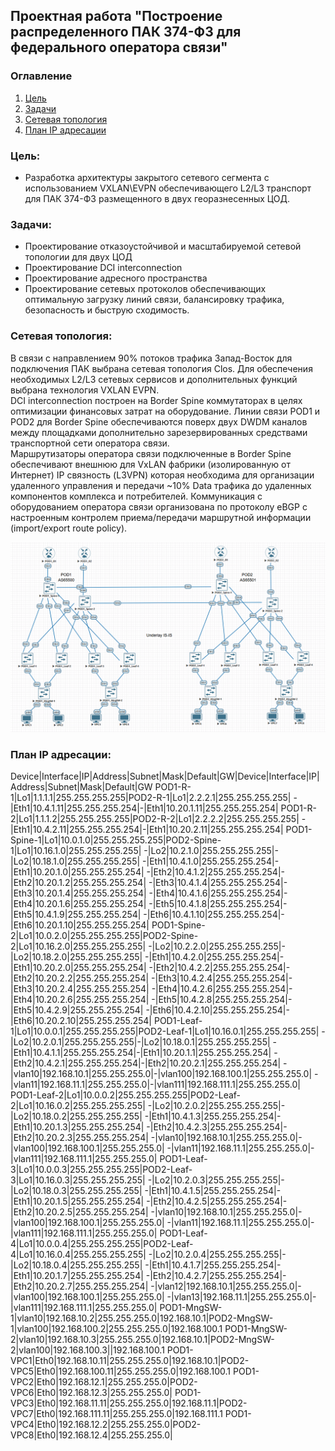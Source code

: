 ## Проектная работа "Построение распределенного ПАК 374-ФЗ для федерального оператора связи"

### Оглавление
1. [Цель](#цель)
2. [Задачи](#задачи)
3. [Сетевая топология](#Сетевая-топология)
4. [План IP адресации](#План-IP-адресации)

### Цель:
- Разработка архитектуры закрытого сетевого сегмента с использованием VXLAN\EVPN обеспечивающего L2/L3 транспорт для ПАК 374-ФЗ размещенного в двух георазнесенных ЦОД.

### Задачи:

- Проектирование отказоустойчивой и масштабируемой сетевой топологии для двух ЦОД
- Проектирование DCI interconnection 
- Проектирование адресного пространства
- Проектирование сетевых протоколов обеспечивающих оптимальную загрузку линий связи, балансировку трафика, безопасность и быструю сходимость.

### Сетевая топология:

В связи с направлением 90% потоков трафика Запад-Восток для подключения ПАК выбрана сетевая топология Clos. Для обеспечения необходимых L2/L3 сетевых сервисов и дополнительных функций выбрана технология VXLAN EVPN.<br>
DCI interconnection построен на Border Spine коммутаторах в целях оптимизации финансовых затрат на оборудование. Линии связи POD1 и POD2 для Border Spine обеспечиваются поверх двух DWDM каналов между площадками дополнительно зарезервированных средствами транспортной сети оператора связи.<br> 
Маршрутизаторы оператора связи подключенные в Border Spine обеспечивают внешнюю для VxLAN фабрики (изолированную от Интернет) IP связность (L3VPN) которая необходима для организации удаленного управления и передачи ~10% Data трафика до удаленных компонентов комплекса и потребителей. Коммуникация с оборудованием оператора связи организована по протоколу eBGP с настроенным контролем приема/передачи маршрутной информации (import/export route policy).<br>   

![image](final_project.png)

### План IP адресации:

Device|Interface|IP|Address|Subnet|Mask|Default|GW|Device|Interface|IP|Address|Subnet|Mask|Default|GW
POD1-R-1|Lo1|1.1.1.1|255.255.255.255|POD2-R-1|Lo1|2.2.2.1|255.255.255.255|
-|Eth1|10.4.1.11|255.255.255.254|-|Eth1|10.20.1.11|255.255.255.254|
POD1-R-2|Lo1|1.1.1.2|255.255.255.255|POD2-R-2|Lo1|2.2.2.2|255.255.255.255|
-|Eth1|10.4.2.11|255.255.255.254|-|Eth1|10.20.2.11|255.255.255.254|
POD1-Spine-1|Lo1|10.0.1.0|255.255.255.255|POD2-Spine-1|Lo1|10.16.1.0|255.255.255.255|
-|Lo2|10.2.1.0|255.255.255.255|-|Lo2|10.18.1.0|255.255.255.255|
-|Eth1|10.4.1.0|255.255.255.254|-|Eth1|10.20.1.0|255.255.255.254|
-|Eth2|10.4.1.2|255.255.255.254|-|Eth2|10.20.1.2|255.255.255.254|
-|Eth3|10.4.1.4|255.255.255.254|-|Eth3|10.20.1.4|255.255.255.254|
-|Eth4|10.4.1.6|255.255.255.254|-|Eth4|10.20.1.6|255.255.255.254|
-|Eth5|10.4.1.8|255.255.255.254|-|Eth5|10.4.1.9|255.255.255.254|
-|Eth6|10.4.1.10|255.255.255.254|-|Eth6|10.20.1.10|255.255.255.254|
POD1-Spine-2|Lo1|10.0.2.0|255.255.255.255|POD2-Spine-2|Lo1|10.16.2.0|255.255.255.255|
-|Lo2|10.2.2.0|255.255.255.255|-|Lo2|10.18.2.0|255.255.255.255|
-|Eth1|10.4.2.0|255.255.255.254|-|Eth1|10.20.2.0|255.255.255.254|
-|Eth2|10.4.2.2|255.255.255.254|-|Eth2|10.20.2.2|255.255.255.254|
-|Eth3|10.4.2.4|255.255.255.254|-|Eth3|10.20.2.4|255.255.255.254|
-|Eth4|10.4.2.6|255.255.255.254|-|Eth4|10.20.2.6|255.255.255.254|
-|Eth5|10.4.2.8|255.255.255.254|-|Eth5|10.4.2.9|255.255.255.254|
-|Eth6|10.4.2.10|255.255.255.254|-|Eth6|10.20.2.10|255.255.255.254|
POD1-Leaf-1|Lo1|10.0.0.1|255.255.255.255|POD2-Leaf-1|Lo1|10.16.0.1|255.255.255.255|
-|Lo2|10.2.0.1|255.255.255.255|-|Lo2|10.18.0.1|255.255.255.255|
-|Eth1|10.4.1.1|255.255.255.254|-|Eth1|10.20.1.1|255.255.255.254|
-|Eth2|10.4.2.1|255.255.255.254|-|Eth2|10.20.2.1|255.255.255.254|
-|vlan10|192.168.10.1|255.255.255.0|-|vlan100|192.168.100.1|255.255.255.0|
-|vlan11|192.168.11.1|255.255.255.0|-|vlan111|192.168.111.1|255.255.255.0|
POD1-Leaf-2|Lo1|10.0.0.2|255.255.255.255|POD2-Leaf-2|Lo1|10.16.0.2|255.255.255.255|
-|Lo2|10.2.0.2|255.255.255.255|-|Lo2|10.18.0.2|255.255.255.255|
-|Eth1|10.4.1.3|255.255.255.254|-|Eth1|10.20.1.3|255.255.255.254|
-|Eth2|10.4.2.3|255.255.255.254|-|Eth2|10.20.2.3|255.255.255.254|
-|vlan10|192.168.10.1|255.255.255.0|-|vlan100|192.168.100.1|255.255.255.0|
-|vlan11|192.168.11.1|255.255.255.0|-|vlan111|192.168.111.1|255.255.255.0|
POD1-Leaf-3|Lo1|10.0.0.3|255.255.255.255|POD2-Leaf-3|Lo1|10.16.0.3|255.255.255.255|
-|Lo2|10.2.0.3|255.255.255.255|-|Lo2|10.18.0.3|255.255.255.255|
-|Eth1|10.4.1.5|255.255.255.254|-|Eth1|10.20.1.5|255.255.255.254|
-|Eth2|10.4.2.5|255.255.255.254|-|Eth2|10.20.2.5|255.255.255.254|
-|vlan10|192.168.10.1|255.255.255.0|-|vlan100|192.168.100.1|255.255.255.0|
-|vlan11|192.168.11.1|255.255.255.0|-|vlan111|192.168.111.1|255.255.255.0|
POD1-Leaf-4|Lo1|10.0.0.4|255.255.255.255|POD2-Leaf-4|Lo1|10.16.0.4|255.255.255.255|
-|Lo2|10.2.0.4|255.255.255.255|-|Lo2|10.18.0.4|255.255.255.255|
-|Eth1|10.4.1.7|255.255.255.254|-|Eth1|10.20.1.7|255.255.255.254|
-|Eth2|10.4.2.7|255.255.255.254|-|Eth2|10.20.2.7|255.255.255.254|
-|vlan12|192.168.10.1|255.255.255.0|-|vlan100|192.168.100.1|255.255.255.0|
-|vlan13|192.168.11.1|255.255.255.0|-|vlan111|192.168.111.1|255.255.255.0|
POD1-MngSW-1|vlan10|192.168.10.2|255.255.255.0|192.168.10.1|POD2-MngSW-1|vlan100|192.168.100.2|255.255.255.0|192.168.100.1
POD1-MngSW-2|vlan10|192.168.10.3|255.255.255.0|192.168.10.1|POD2-MngSW-2|vlan100|192.168.100.3||192.168.100.1
POD1-VPC1|Eth0|192.168.10.11|255.255.255.0|192.168.10.1|POD2-VPC5|Eth0|192.168.100.11|255.255.255.0|192.168.100.1
POD1-VPC2|Eth0|192.168.12.1|255.255.255.0|POD2-VPC6|Eth0|192.168.12.3|255.255.255.0|
POD1-VPC3|Eth0|192.168.11.11|255.255.255.0|192.168.11.1|POD2-VPC7|Eth0|192.168.111.11|255.255.255.0|192.168.111.1
POD1-VPC4|Eth0|192.168.12.2|255.255.255.0|POD2-VPC8|Eth0|192.168.12.4|255.255.255.0|
